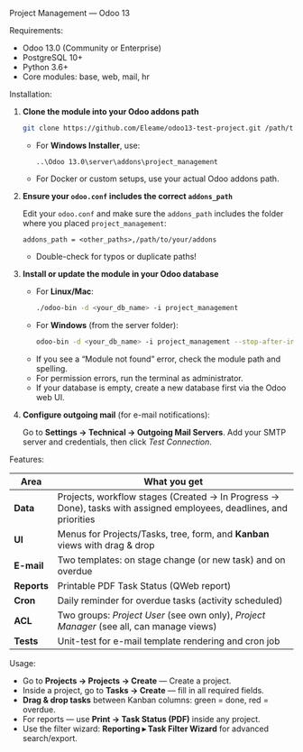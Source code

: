 Project Management — Odoo 13

Requirements:

- Odoo 13.0 (Community or Enterprise)
- PostgreSQL 10+
- Python 3.6+
- Core modules: base, web, mail, hr

Installation:

1. **Clone the module into your Odoo addons path**

    ```bash
    git clone https://github.com/Eleame/odoo13-test-project.git /path/to/your/addons/project_management
    ```
    - For **Windows Installer**, use:
      ```
      ..\Odoo 13.0\server\addons\project_management
      ```
    - For Docker or custom setups, use your actual Odoo addons path.

2. **Ensure your `odoo.conf` includes the correct `addons_path`**

    Edit your `odoo.conf` and make sure the `addons_path` includes the folder where you placed `project_management`:
    ```
    addons_path = <other_paths>,/path/to/your/addons
    ```
    - Double-check for typos or duplicate paths!

3. **Install or update the module in your Odoo database**

    - For **Linux/Mac**:
      ```bash
      ./odoo-bin -d <your_db_name> -i project_management
      ```
    - For **Windows** (from the server folder):
      ```bash
      odoo-bin -d <your_db_name> -i project_management --stop-after-init
      ```
    - If you see a “Module not found” error, check the module path and spelling.
    - For permission errors, run the terminal as administrator.
    - If your database is empty, create a new database first via the Odoo web UI.

4. **Configure outgoing mail** (for e-mail notifications):

    Go to **Settings → Technical → Outgoing Mail Servers**. Add your SMTP server and credentials, then click *Test Connection*.


Features:

| Area        | What you get |
|-------------|-------------------------------------------------------------|
| **Data**    | Projects, workflow stages (Created → In Progress → Done), tasks with assigned employees, deadlines, and priorities |
| **UI**      | Menus for Projects/Tasks, tree, form, and **Kanban** views with drag & drop |
| **E-mail**  | Two templates: on stage change (or new task) and on overdue |
| **Reports** | Printable PDF Task Status (QWeb report) |
| **Cron**    | Daily reminder for overdue tasks (activity scheduled) |
| **ACL**     | Two groups: *Project User* (see own only), *Project Manager* (see all, can manage views) |
| **Tests**   | Unit-test for e-mail template rendering and cron job |


Usage:

- Go to **Projects → Projects → Create** — Create a project.
- Inside a project, go to **Tasks → Create** — fill in all required fields.
- **Drag & drop tasks** between Kanban columns: green = done, red = overdue.
- For reports — use **Print → Task Status (PDF)** inside any project.
- Use the filter wizard: **Reporting ▸ Task Filter Wizard** for advanced search/export.
